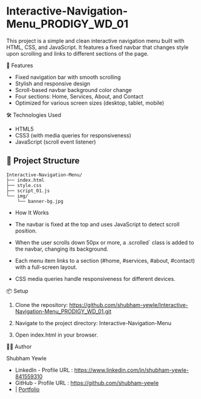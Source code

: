 # Interactive-Navigation-Menu_PRODIGY_WD_01

This project is a simple and clean interactive navigation menu built with HTML, CSS, and JavaScript. It features a fixed navbar that changes style upon scrolling and links to different sections of the page.

🚀 Features

* Fixed navigation bar with smooth scrolling
* Stylish and responsive design
* Scroll-based navbar background color change
* Four sections: Home, Services, About, and Contact
* Optimized for various screen sizes (desktop, tablet, mobile)

🛠️ Technologies Used

* HTML5
* CSS3 (with media queries for responsiveness)
* JavaScript (scroll event listener)

## 📁 Project Structure

```
Interactive-Navigation-Menu/
├── index.html
├── style.css
├── script_01.js
└── img/
    └── banner-bg.jpg
```


* How It Works

* The navbar is fixed at the top and uses JavaScript to detect scroll position.
* When the user scrolls down 50px or more, a .scrolled` class is added to the navbar, changing its background.
* Each menu item links to a section (#home, #services, #about, #contact) with a full-screen layout.
* CSS media queries handle responsiveness for different devices.

📦 Setup

1. Clone the repository: https://github.com/shubham-yewle/Interactive-Navigation-Menu_PRODIGY_WD_01.git

2. Navigate to the project directory: Interactive-Navigation-Menu
   
3. Open index.html in your browser.

👨‍💻 Author

Shubham Yewle
* LinkedIn - Profile URL : https://www.linkedin.com/in/shubham-yewle-841559310
* GitHub - Profile URL : https://github.com/shubham-yewle
* | [Portfolio](#)

